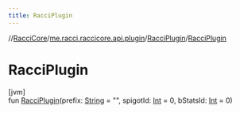 ```yaml
---
title: RacciPlugin
---
```

//[RacciCore](../../../index.html)/[me.racci.raccicore.api.plugin](../index.html)/[RacciPlugin](index.html)/[RacciPlugin](-racci-plugin.html)



# RacciPlugin



[jvm]\
fun [RacciPlugin](-racci-plugin.html)(prefix: [String](https://kotlinlang.org/api/latest/jvm/stdlib/kotlin/-string/index.html) = "", spigotId: [Int](https://kotlinlang.org/api/latest/jvm/stdlib/kotlin/-int/index.html) = 0, bStatsId: [Int](https://kotlinlang.org/api/latest/jvm/stdlib/kotlin/-int/index.html) = 0)




